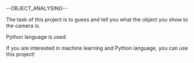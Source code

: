 --OBJECT_ANALYSING--

The task of this project is to guess and tell you what the object you show to the camera is.

Python language is used.

If you are interested in machine learning and Python language, you can use this project!
